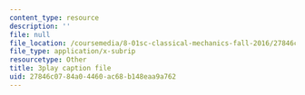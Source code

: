 ```yaml
---
content_type: resource
description: ''
file: null
file_location: /coursemedia/8-01sc-classical-mechanics-fall-2016/27846c0784a04460ac68b148eaa9a762_Xsg27_uGVZA.srt
file_type: application/x-subrip
resourcetype: Other
title: 3play caption file
uid: 27846c07-84a0-4460-ac68-b148eaa9a762
---
```

